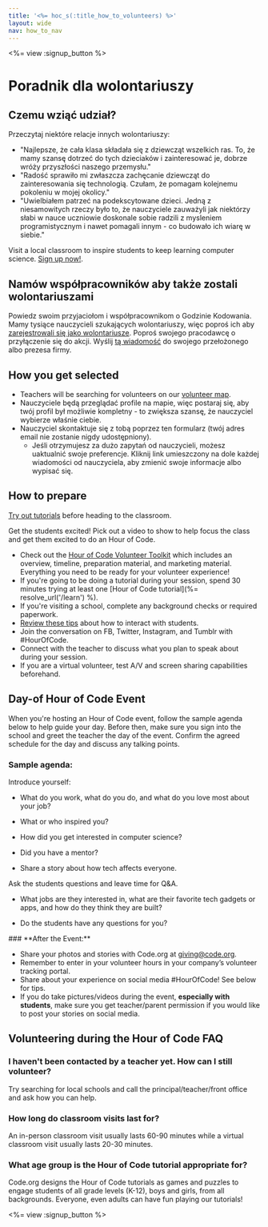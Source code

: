 ```yaml
---
title: '<%= hoc_s(:title_how_to_volunteers) %>'
layout: wide
nav: how_to_nav
---
```

<%= view :signup_button %>

# Poradnik dla wolontariuszy

## Czemu wziąć udział?

Przeczytaj niektóre relacje innych wolontariuszy:

- "Najlepsze, że cała klasa składała się z dziewcząt wszelkich ras. To, że mamy szansę dotrzeć do tych dzieciaków i zainteresować je, dobrze wróży przyszłości naszego przemysłu."
- "Radość sprawiło mi zwłaszcza zachęcanie dziewcząt do zainteresowania się technologią. Czułam, że pomagam kolejnemu pokoleniu w mojej okolicy."
- "Uwielbiałem patrzeć na podekscytowane dzieci. Jedną z niesamowitych rzeczy było to, że nauczyciele zauważyli jak niektórzy słabi w nauce uczniowie doskonale sobie radzili z mysleniem programistycznym i nawet pomagali innym - co budowało ich wiarę w siebie."

Visit a local classroom to inspire students to keep learning computer science. [Sign up now!](https://code.org/volunteer/engineer).

## Namów współpracowników aby także zostali wolontariuszami

Powiedz swoim przyjaciołom i współpracownikom o Godzinie Kodowania. Mamy tysiące nauczycieli szukających wolontariuszy, więc poproś ich aby [zarejestrowali się jako wolontariusze](https://code.org/volunteer). Poproś swojego pracodawcę o przyłączenie się do akcji. Wyślij [tą wiadomość](https://hourofcode.com/promote/resources#email) do swojego przełożonego albo prezesa firmy.

## How you get selected

- Teachers will be searching for volunteers on our [volunteer map](https://code.org/volunteer/local).
- Nauczyciele będą przeglądać profile na mapie, więc postaraj się, aby twój profil był możliwie kompletny - to zwiększa szansę, że nauczyciel wybierze właśnie ciebie.
- Nauczyciel skontaktuje się z tobą poprzez ten formularz (twój adres email nie zostanie nigdy udostępniony). 
  - Jeśli otrzymujesz za dużo zapytań od nauczycieli, możesz uaktualnić swoje preferencje. Kliknij link umieszczony na dole każdej wiadomości od nauczyciela, aby zmienić swoje informacje albo wypisać się. 

## How to prepare

[Try out tutorials](hourofcode.com/learn) before heading to the classroom.

Get the students excited! Pick out a video to show to help focus the class and get them excited to do an Hour of Code.

- Check out the [Hour of Code Volunteer Toolkit](/files/hoc-volunteer-toolkit.pdf) which includes an overview, timeline, preparation material, and marketing material. Everything you need to be ready for your volunteer experience!
- If you're going to be doing a tutorial during your session, spend 30 minutes trying at least one [Hour of Code tutorial](%= resolve_url('/learn') %).
- If you're visiting a school, complete any background checks or required paperwork.
- [Review these tips](https://code.org/files/CSTT_Volunteers.pdf) about how to interact with students.
- Join the conversation on FB, Twitter, Instagram, and Tumblr with #HourOfCode.
- Connect with the teacher to discuss what you plan to speak about during your session.
- If you are a virtual volunteer, test A/V and screen sharing capabilities beforehand.

## Day-of Hour of Code Event

When you're hosting an Hour of Code event, follow the sample agenda below to help guide your day. Before then, make sure you sign into the school and greet the teacher the day of the event. Confirm the agreed schedule for the day and discuss any talking points.

### **Sample agenda:**

Introduce yourself: </ul>

- What do you work, what do you do, and what do you love most about your job?
- What or who inspired you?
- How did you get interested in computer science?
- Did you have a mentor?
- Share a story about how tech affects everyone.</ul></td> </tr> 
  Ask the students questions and leave time for Q&A. </ul>
  
  - What jobs are they interested in, what are their favorite tech gadgets or apps, and how do they think they are built? 
  - Do the students have any questions for you?</ul></td> </tr> 
    </tbody> </table> 
    ### **After the Event:**
    
    - Share your photos and stories with Code.org at giving@code.org.
    - Remember to enter in your volunteer hours in your company’s volunteer tracking portal.
    - Share about your experience on social media #HourOfCode! See below for tips. 
    - If you do take pictures/videos during the event, **especially with students**, make sure you get teacher/parent permission if you would like to post your stories on social media.
    ## Volunteering during the Hour of Code FAQ
    
    ### **I haven't been contacted by a teacher yet. How can I still volunteer?**
    
    Try searching for local schools and call the principal/teacher/front office and ask how you can help.
    
    ### **How long do classroom visits last for?**
    
    An in-person classroom visit usually lasts 60-90 minutes while a virtual classroom visit usually lasts 20-30 minutes.
    
    ### **What age group is the Hour of Code tutorial appropriate for?**
    
    Code.org designs the Hour of Code tutorials as games and puzzles to engage students of all grade levels (K-12), boys and girls, from all backgrounds. Everyone, even adults can have fun playing our tutorials!
    
    <%= view :signup_button %>